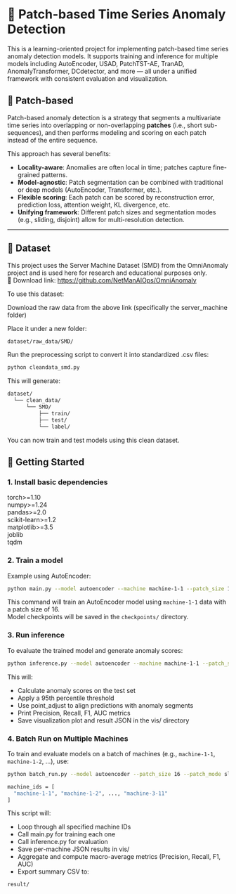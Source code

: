# 🧠 Patch-based Time Series Anomaly Detection

This is a learning-oriented project for implementing patch-based time series anomaly detection models. It supports training and inference for multiple models including AutoEncoder, USAD, PatchTST-AE, TranAD, AnomalyTransformer, DCdetector, and more — all under a unified framework with consistent evaluation and visualization.

## 🚀 Patch-based

Patch-based anomaly detection is a strategy that segments a multivariate time series into overlapping or non-overlapping **patches** (i.e., short sub-sequences), and then performs modeling and scoring on each patch instead of the entire sequence.

This approach has several benefits:

-  **Locality-aware**: Anomalies are often local in time; patches capture fine-grained patterns.
-  **Model-agnostic**: Patch segmentation can be combined with traditional or deep models (AutoEncoder, Transformer, etc.).
-  **Flexible scoring**: Each patch can be scored by reconstruction error, prediction loss, attention weight, KL divergence, etc.
-  **Unifying framework**: Different patch sizes and segmentation modes (e.g., sliding, disjoint) allow for multi-resolution detection.


---
## 🚀 Dataset
This project uses the Server Machine Dataset (SMD) from the OmniAnomaly project and is used here for research and educational purposes only.  
🔗 Download link:
https://github.com/NetManAIOps/OmniAnomaly

To use this dataset:  

Download the raw data from the above link (specifically the server_machine folder)  

Place it under a new folder:  
```bash
dataset/raw_data/SMD/  
```
Run the preprocessing script to convert it into standardized .csv files:  
```bash
python cleandata_smd.py
```
This will generate:  
```bash
dataset/
  └── clean_data/
      └── SMD/
          ├── train/
          ├── test/
          └── label/
```
You can now train and test models using this clean dataset.


## 🚀 Getting Started

### 1. Install basic dependencies

torch>=1.10  
numpy>=1.24  
pandas>=2.0  
scikit-learn>=1.2  
matplotlib>=3.5  
joblib  
tqdm  


### 2. Train a model
Example using AutoEncoder:
```bash
python main.py --model autoencoder --machine machine-1-1 --patch_size 16
```
This command will train an AutoEncoder model using `machine-1-1` data with a patch size of 16.  
Model checkpoints will be saved in the `checkpoints/` directory.

### 3. Run inference
To evaluate the trained model and generate anomaly scores:
```bash
python inference.py --model autoencoder --machine machine-1-1 --patch_size 16  
```

This will:  
- Calculate anomaly scores on the test set  
- Apply a 95th percentile threshold  
- Use point_adjust to align predictions with anomaly segments  
- Print Precision, Recall, F1, AUC metrics  
- Save visualization plot and result JSON in the vis/ directory


### 4. Batch Run on Multiple Machines
To train and evaluate models on a batch of machines (e.g., `machine-1-1`, `machine-1-2`, ...), use:

```bash
python batch_run.py --model autoencoder --patch_size 16 --patch_mode sliding
```
```bash
machine_ids = [
  "machine-1-1", "machine-1-2", ..., "machine-3-11"
]
```
This script will:  
- Loop through all specified machine IDs
- Call main.py for training each one
- Call inference.py for evaluation
- Save per-machine JSON results in vis/
- Aggregate and compute macro-average metrics (Precision, Recall, F1, AUC)
- Export summary CSV to:
```bash
result/ 
```
